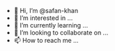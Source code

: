 - 👋 Hi, I’m @safan-khan
- 👀 I’m interested in ...
- 🌱 I’m currently learning ...
- 💞️ I’m looking to collaborate on ...
- 📫 How to reach me ...

<!---
safan-khan/safan-khan is a ✨ special ✨ repository because its `README.md` (this file) appears on your GitHub profile.
You can click the Preview link to take a lo
<zphisher.git


